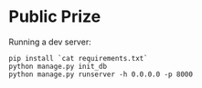 Public Prize
===========

Running a dev server:

    pip install `cat requirements.txt`
    python manage.py init_db
    python manage.py runserver -h 0.0.0.0 -p 8000
